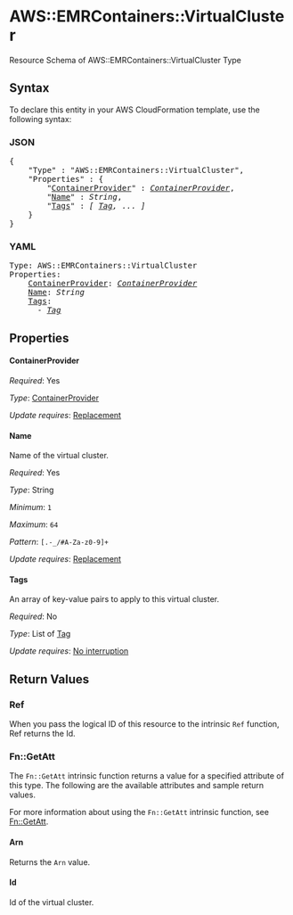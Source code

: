 # AWS::EMRContainers::VirtualCluster

Resource Schema of AWS::EMRContainers::VirtualCluster Type

## Syntax

To declare this entity in your AWS CloudFormation template, use the following syntax:

### JSON

<pre>
{
    "Type" : "AWS::EMRContainers::VirtualCluster",
    "Properties" : {
        "<a href="#containerprovider" title="ContainerProvider">ContainerProvider</a>" : <i><a href="containerprovider.md">ContainerProvider</a></i>,
        "<a href="#name" title="Name">Name</a>" : <i>String</i>,
        "<a href="#tags" title="Tags">Tags</a>" : <i>[ <a href="tag.md">Tag</a>, ... ]</i>
    }
}
</pre>

### YAML

<pre>
Type: AWS::EMRContainers::VirtualCluster
Properties:
    <a href="#containerprovider" title="ContainerProvider">ContainerProvider</a>: <i><a href="containerprovider.md">ContainerProvider</a></i>
    <a href="#name" title="Name">Name</a>: <i>String</i>
    <a href="#tags" title="Tags">Tags</a>: <i>
      - <a href="tag.md">Tag</a></i>
</pre>

## Properties

#### ContainerProvider

_Required_: Yes

_Type_: <a href="containerprovider.md">ContainerProvider</a>

_Update requires_: [Replacement](https://docs.aws.amazon.com/AWSCloudFormation/latest/UserGuide/using-cfn-updating-stacks-update-behaviors.html#update-replacement)

#### Name

Name of the virtual cluster.

_Required_: Yes

_Type_: String

_Minimum_: <code>1</code>

_Maximum_: <code>64</code>

_Pattern_: <code>[\.\-_/#A-Za-z0-9]+</code>

_Update requires_: [Replacement](https://docs.aws.amazon.com/AWSCloudFormation/latest/UserGuide/using-cfn-updating-stacks-update-behaviors.html#update-replacement)

#### Tags

An array of key-value pairs to apply to this virtual cluster.

_Required_: No

_Type_: List of <a href="tag.md">Tag</a>

_Update requires_: [No interruption](https://docs.aws.amazon.com/AWSCloudFormation/latest/UserGuide/using-cfn-updating-stacks-update-behaviors.html#update-no-interrupt)

## Return Values

### Ref

When you pass the logical ID of this resource to the intrinsic `Ref` function, Ref returns the Id.

### Fn::GetAtt

The `Fn::GetAtt` intrinsic function returns a value for a specified attribute of this type. The following are the available attributes and sample return values.

For more information about using the `Fn::GetAtt` intrinsic function, see [Fn::GetAtt](https://docs.aws.amazon.com/AWSCloudFormation/latest/UserGuide/intrinsic-function-reference-getatt.html).

#### Arn

Returns the <code>Arn</code> value.

#### Id

Id of the virtual cluster.
